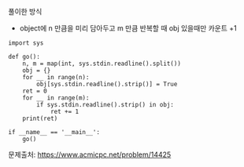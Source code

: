 풀이한 방식 
- object에 n 만큼을 미리 담아두고 m 만큼 반복할 때 obj 있을때만 카운트 +1
```python3
import sys

def go():
    n, m = map(int, sys.stdin.readline().split())
    obj = {}
    for __ in range(n):
        obj[sys.stdin.readline().strip()] = True
    ret = 0
    for __ in range(m):
        if sys.stdin.readline().strip() in obj:
            ret += 1
    print(ret)

if __name__ == '__main__':
    go()
```
문제출처: https://www.acmicpc.net/problem/14425
